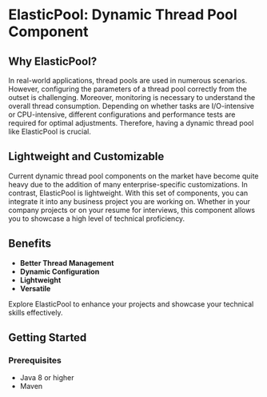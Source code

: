# ElasticPool: Dynamic Thread Pool Component


## Why ElasticPool?

In real-world applications, thread pools are used in numerous scenarios. However, configuring the parameters of a thread pool correctly from the outset is challenging. Moreover, monitoring is necessary to understand the overall thread consumption. Depending on whether tasks are I/O-intensive or CPU-intensive, different configurations and performance tests are required for optimal adjustments. Therefore, having a dynamic thread pool like ElasticPool is crucial.

## Lightweight and Customizable

Current dynamic thread pool components on the market have become quite heavy due to the addition of many enterprise-specific customizations. In contrast, ElasticPool is lightweight. With this set of components, you can integrate it into any business project you are working on. Whether in your company projects or on your resume for interviews, this component allows you to showcase a high level of technical proficiency.

## Benefits

- **Better Thread Management**
- **Dynamic Configuration**
- **Lightweight**
- **Versatile**

Explore ElasticPool to enhance your projects and showcase your technical skills effectively.

## Getting Started

### Prerequisites

- Java 8 or higher
- Maven
